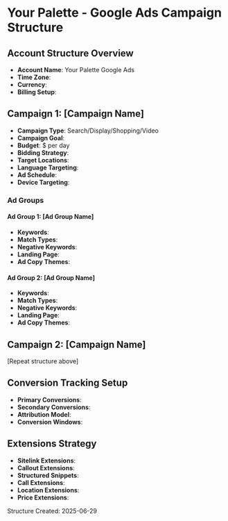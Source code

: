 # Your Palette - Google Ads Campaign Structure

## Account Structure Overview
- **Account Name**: Your Palette Google Ads
- **Time Zone**: 
- **Currency**: 
- **Billing Setup**: 

## Campaign 1: [Campaign Name]
- **Campaign Type**: Search/Display/Shopping/Video
- **Campaign Goal**: 
- **Budget**: $ per day
- **Bidding Strategy**: 
- **Target Locations**: 
- **Language Targeting**: 
- **Ad Schedule**: 
- **Device Targeting**: 

### Ad Groups
#### Ad Group 1: [Ad Group Name]
- **Keywords**: 
- **Match Types**: 
- **Negative Keywords**: 
- **Landing Page**: 
- **Ad Copy Themes**: 

#### Ad Group 2: [Ad Group Name]
- **Keywords**: 
- **Match Types**: 
- **Negative Keywords**: 
- **Landing Page**: 
- **Ad Copy Themes**: 

## Campaign 2: [Campaign Name]
[Repeat structure above]

## Conversion Tracking Setup
- **Primary Conversions**: 
- **Secondary Conversions**: 
- **Attribution Model**: 
- **Conversion Windows**: 

## Extensions Strategy
- **Sitelink Extensions**: 
- **Callout Extensions**: 
- **Structured Snippets**: 
- **Call Extensions**: 
- **Location Extensions**: 
- **Price Extensions**: 

Structure Created: 2025-06-29
